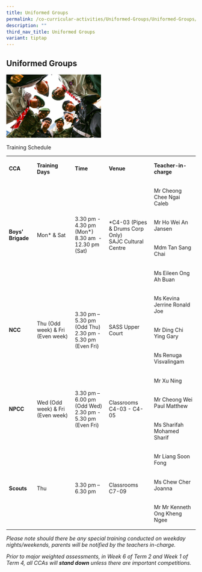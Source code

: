 ```yaml
---
title: Uniformed Groups
permalink: /co-curricular-activities/Uniformed-Groups/Uniformed-Groups/
description: ""
third_nav_title: Uniformed Groups
variant: tiptap
---
```

<h2>Uniformed Groups</h2>
<div class="isomer-image-wrapper">
<img style="width:50%" height="auto" width="100%" src="/images/UG.jpg">
</div>
<p>Training Schedule</p>
<table style="minWidth: 125px">
<colgroup>
<col>
<col>
<col>
<col>
<col>
</colgroup>
<tbody>
<tr>
<td rowspan="1" colspan="1">
<p><strong>CCA</strong>
</p>
</td>
<td rowspan="1" colspan="1">
<p><strong>Training Days</strong>
</p>
</td>
<td rowspan="1" colspan="1">
<p><strong>Time</strong>
</p>
</td>
<td rowspan="1" colspan="1">
<p><strong>Venue</strong>
</p>
</td>
<td rowspan="1" colspan="1">
<p><strong>Teacher-in-charge</strong>
</p>
</td>
</tr>
<tr>
<td rowspan="4" colspan="1">
<p><strong>Boys' Brigade</strong>
</p>
</td>
<td rowspan="4" colspan="1">
<p>Mon* &amp; Sat</p>
</td>
<td rowspan="4" colspan="1">
<p>3.30 pm - 4.30 pm (Mon*)
<br>8.30 am&nbsp; - 12.30 pm (Sat)</p>
</td>
<td rowspan="4" colspan="1">
<p>*C4-03 (Pipes &amp; Drums Corp Only)
<br>SAJC Cultural Centre</p>
</td>
<td rowspan="1" colspan="1">
<p>Mr Cheong Chee Ngai Caleb</p>
</td>
</tr>
<tr>
<td rowspan="1" colspan="1">
<p>Mr Ho Wei An Jansen</p>
</td>
</tr>
<tr>
<td rowspan="1" colspan="1">
<p>Mdm Tan Sang Chai</p>
</td>
</tr>
<tr>
<td rowspan="1" colspan="1">
<p>Ms Eileen Ong Ah Buan</p>
</td>
</tr>
<tr>
<td rowspan="3" colspan="1">
<p><strong>NCC</strong>
</p>
</td>
<td rowspan="3" colspan="1">
<p>Thu (Odd week) &amp; Fri (Even week)</p>
</td>
<td rowspan="3" colspan="1">
<p>3.30 pm – 5.30 pm (Odd Thu)
<br>2.30 pm - 5.30 pm (Even Fri)</p>
</td>
<td rowspan="3" colspan="1">
<p>SASS Upper Court</p>
</td>
<td rowspan="1" colspan="1">
<p>Ms Kevina Jerrine Ronald Joe</p>
</td>
</tr>
<tr>
<td rowspan="1" colspan="1">
<p>Mr Ding Chi Ying Gary</p>
</td>
</tr>
<tr>
<td rowspan="1" colspan="1">
<p>Ms Renuga Visvalingam</p>
</td>
</tr>
<tr>
<td rowspan="3" colspan="1">
<p><strong>NPCC</strong>
</p>
</td>
<td rowspan="3" colspan="1">
<p>Wed (Odd week) &amp; Fri (Even week)</p>
</td>
<td rowspan="3" colspan="1">
<p>3.30 pm – 6.00 pm (Odd Wed)
<br>2.30 pm - 5.30 pm (Even Fri)</p>
</td>
<td rowspan="3" colspan="1">
<p>Classrooms C4-03 - C4-05</p>
</td>
<td rowspan="1" colspan="1">
<p>Mr Xu Ning</p>
</td>
</tr>
<tr>
<td rowspan="1" colspan="1">
<p>Mr Cheong Wei Paul Matthew</p>
</td>
</tr>
<tr>
<td rowspan="1" colspan="1">
<p>Ms Sharifah Mohamed Sharif</p>
</td>
</tr>
<tr>
<td rowspan="3" colspan="1">
<p><strong>Scouts</strong>
</p>
</td>
<td rowspan="3" colspan="1">
<p>Thu</p>
</td>
<td rowspan="3" colspan="1">
<p>3.30 pm – 6.30 pm</p>
</td>
<td rowspan="3" colspan="1">
<p>Classrooms C7-09</p>
</td>
<td rowspan="1" colspan="1">
<p>Mr Liang Soon Fong</p>
</td>
</tr>
<tr>
<td rowspan="1" colspan="1">
<p>Ms Chew Cher Joanna</p>
</td>
</tr>
<tr>
<td rowspan="1" colspan="1">
<p>Mr Mr Kenneth Ong Kheng Ngee</p>
</td>
</tr>
</tbody>
</table>
<p><em>Please note should there be any special training conducted on weekday nights/weekends, parents will be notified by the teachers in-charge.</em>&nbsp;</p>
<p><em>Prior to major weighted assessments, in Week 6 of Term 2 and Week 1 of Term 4, all CCAs will&nbsp;</em><strong><em>stand down</em></strong><em>&nbsp;unless there are important competitions.</em>
</p>